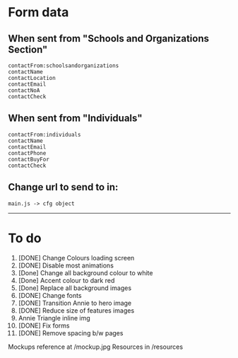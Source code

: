 # Form data

## When sent from "Schools and Organizations Section"
```
contactFrom:schoolsandorganizations
contactName
contactLocation
contactEmail
contactNoA
contactCheck
```

## When sent from "Individuals"
```
contactFrom:individuals
contactName
contactEmail
contactPhone
contactBuyFor
contactCheck
```

## Change url to send to in:
`main.js -> cfg object`

---

# To do
1. [DONE] Change Colours loading screen
2. [DONE] Disable most animations
3. [Done] Change all background colour to white
4. [Done] Accent colour to dark red
5. [Done] Replace all background images
6. [DONE] Change fonts
7. [DONE] Transition Annie to hero image
8. [DONE] Reduce size of features images
9. Annie Triangle inline img
10. [DONE] Fix forms
11. [DONE] Remove spacing b/w pages

Mockups reference at /mockup.jpg
Resources in /resources